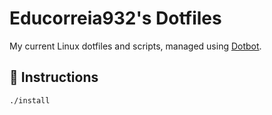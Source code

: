 # Educorreia932's Dotfiles

My current Linux dotfiles and scripts, managed using [Dotbot](https://github.com/anishathalye/dotbot).

## 📄 Instructions

```sh
./install
```
